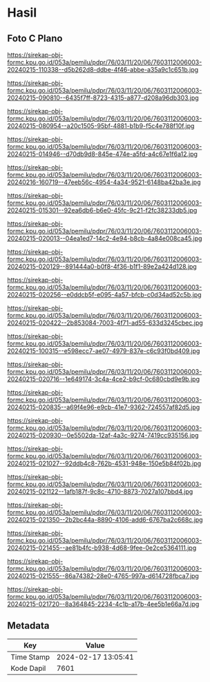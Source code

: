 # Hasil

## Foto C Plano

https://sirekap-obj-formc.kpu.go.id/053a/pemilu/pdpr/76/03/11/20/06/7603112006003-20240215-110338--d5b262d8-ddbe-4f46-abbe-a35a9c1c651b.jpg

https://sirekap-obj-formc.kpu.go.id/053a/pemilu/pdpr/76/03/11/20/06/7603112006003-20240215-090810--6435f7ff-8723-4315-a877-d208a96db303.jpg

https://sirekap-obj-formc.kpu.go.id/053a/pemilu/pdpr/76/03/11/20/06/7603112006003-20240215-080954--a20c1505-95bf-4881-b1b9-f5c4e788f10f.jpg

https://sirekap-obj-formc.kpu.go.id/053a/pemilu/pdpr/76/03/11/20/06/7603112006003-20240215-014946--d70db9d8-845e-474e-a5fd-a4c67e1f6a12.jpg

https://sirekap-obj-formc.kpu.go.id/053a/pemilu/pdpr/76/03/11/20/06/7603112006003-20240216-160719--47eeb56c-4954-4a34-9521-6148ba42ba3e.jpg

https://sirekap-obj-formc.kpu.go.id/053a/pemilu/pdpr/76/03/11/20/06/7603112006003-20240215-015301--92ea6db6-b6e0-45fc-9c21-f2fc38233db5.jpg

https://sirekap-obj-formc.kpu.go.id/053a/pemilu/pdpr/76/03/11/20/06/7603112006003-20240215-020013--04ea1ed7-14c2-4e94-b8cb-4a84e008ca45.jpg

https://sirekap-obj-formc.kpu.go.id/053a/pemilu/pdpr/76/03/11/20/06/7603112006003-20240215-020129--891444a0-b0f8-4f36-b1f1-89e2a424d128.jpg

https://sirekap-obj-formc.kpu.go.id/053a/pemilu/pdpr/76/03/11/20/06/7603112006003-20240215-020256--e0ddcb5f-e095-4a57-bfcb-c0d34ad52c5b.jpg

https://sirekap-obj-formc.kpu.go.id/053a/pemilu/pdpr/76/03/11/20/06/7603112006003-20240215-020422--2b853084-7003-4f71-ad55-633d3245cbec.jpg

https://sirekap-obj-formc.kpu.go.id/053a/pemilu/pdpr/76/03/11/20/06/7603112006003-20240215-100315--e598ecc7-ae07-4979-837e-c6c93f0bd409.jpg

https://sirekap-obj-formc.kpu.go.id/053a/pemilu/pdpr/76/03/11/20/06/7603112006003-20240215-020716--1e649174-3c4a-4ce2-b9cf-0c680cbd9e9b.jpg

https://sirekap-obj-formc.kpu.go.id/053a/pemilu/pdpr/76/03/11/20/06/7603112006003-20240215-020835--a69f4e96-e9cb-41e7-9362-724557af82d5.jpg

https://sirekap-obj-formc.kpu.go.id/053a/pemilu/pdpr/76/03/11/20/06/7603112006003-20240215-020930--0e5502da-12af-4a3c-9274-7419cc935156.jpg

https://sirekap-obj-formc.kpu.go.id/053a/pemilu/pdpr/76/03/11/20/06/7603112006003-20240215-021027--92ddb4c8-762b-4531-948e-150e5b84f02b.jpg

https://sirekap-obj-formc.kpu.go.id/053a/pemilu/pdpr/76/03/11/20/06/7603112006003-20240215-021122--1afb187f-9c8c-4710-8873-7027a107bbd4.jpg

https://sirekap-obj-formc.kpu.go.id/053a/pemilu/pdpr/76/03/11/20/06/7603112006003-20240215-021350--2b2bc44a-8890-4106-add6-6767ba2c668c.jpg

https://sirekap-obj-formc.kpu.go.id/053a/pemilu/pdpr/76/03/11/20/06/7603112006003-20240215-021455--ae81b4fc-b938-4d68-9fee-0e2ce5364111.jpg

https://sirekap-obj-formc.kpu.go.id/053a/pemilu/pdpr/76/03/11/20/06/7603112006003-20240215-021555--86a74382-28e0-4765-997a-d614728fbca7.jpg

https://sirekap-obj-formc.kpu.go.id/053a/pemilu/pdpr/76/03/11/20/06/7603112006003-20240215-021720--8a364845-2234-4c1b-a17b-4ee5b1e66a7d.jpg


## Metadata

| Key        | Value               |
| ---------- | ------------------- |
| Time Stamp | 2024-02-17 13:05:41 |
| Kode Dapil | 7601                |



